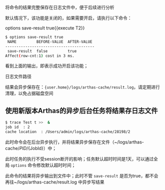 

将命令的结果完整保存在日志文件中，便于后续进行分析

默认情况下，该功能是关闭的，如果需要开启，请执行以下命令：

options save-result true{{execute T2}}

```bash
$ options save-result true
 NAME         BEFORE-VALUE  AFTER-VALUE
----------------------------------------
 save-result  false         true
Affect(row-cnt:1) cost in 3 ms.
```

看到上面的输出，即表示成功开启该功能；

日志文件路径

结果会异步保存在：`{user.home}/logs/arthas-cache/result.log`，请定期进行清理，以免占据磁盘空间

## 使用新版本Arthas的异步后台任务将结果存日志文件

```bash
$ trace Test t >>  &
job id  : 2
cache location  : /Users/admin/logs/arthas-cache/28198/2
```

此时命令会在后台异步执行，并将结果异步保存在文件（~/logs/arthas-cache/${PID}/${JobId}）中；

此时任务的执行不受session断开的影响；任务默认超时时间是1天，可以通过全局 `options` 命令修改默认超时时间；

此命令的结果将异步输出到文件中；此时不管 `save-result` 是否为true，都不会再往~/logs/arthas-cache/result.log 中异步写结果


